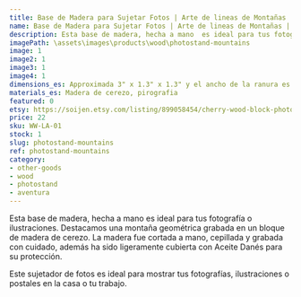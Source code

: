```yaml
---
title: Base de Madera para Sujetar Fotos | Arte de lineas de Montañas | Hecho a Mano | Pirografia
name: Base de Madera para Sujetar Fotos | Arte de lineas de Montañas | Hecho a Mano | Pirografia
description: Esta base de madera, hecha a mano  es ideal para tus fotografía o ilustraciones. Destacamos una montaña geométrica grabada en un bloque de madera de cerezo. La madera fue cortada a mano, cepillada y grabada con cuidado, además ha sido ligeramente cubierta con Aceite Danés para su protección.
imagePath: \assets\images\products\wood\photostand-mountains
image: 1
image2: 1
image3: 1
image4: 1
dimensions_es: Approximada 3" x 1.3" x 1.3" y el ancho de la ranura es 0.04" (76mm x 33mm x 33mm y el ancho de la ranura es 10mm)
materials_es: Madera de cerezo, pirografia
featured: 0
etsy: https://soijen.etsy.com/listing/899058454/cherry-wood-block-photo-stand-mountain?utm_source=Copy&utm_medium=ListingManager&utm_campaign=Share&utm_term=so.lmsm&share_time=1695261345960
price: 22
sku: WW-LA-01
stock: 1
slug: photostand-mountains
ref: photostand-mountains
category:
- other-goods
- wood
- photostand
- aventura
---
```

Esta base de madera, hecha a mano  es ideal para tus fotografía o ilustraciones. Destacamos una montaña geométrica grabada en un bloque de madera de cerezo. La madera fue cortada a mano, cepillada y grabada con cuidado, además ha sido ligeramente cubierta con Aceite Danés para su protección.

Este sujetador de fotos es ideal para mostrar tus fotografías, ilustraciones o postales en la casa o tu trabajo.
